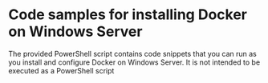 # Code samples for installing Docker on Windows Server

The provided PowerShell script contains code snippets that you can run as you install and configure Docker on Windows Server. It is not intended to be executed as a PowerShell script  